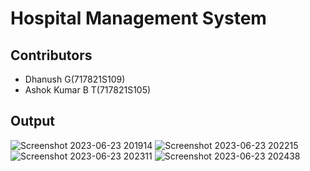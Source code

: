 
# Hospital Management System
## Contributors
  - Dhanush G(717821S109)
  - Ashok Kumar B T(717821S105)
## Output
![Screenshot 2023-06-23 201914](https://github.com/dhanush4646/miniproject/assets/105415492/c60723c7-135b-4cb2-8d7c-0b1bd4f76516)
![Screenshot 2023-06-23 202215](https://github.com/dhanush4646/miniproject/assets/105415492/2f74be3c-53e1-4ac0-aa46-efebf0a42473)
![Screenshot 2023-06-23 202311](https://github.com/dhanush4646/miniproject/assets/105415492/2fa4159a-dbd3-4dc0-badd-739270b8d559)
![Screenshot 2023-06-23 202438](https://github.com/dhanush4646/miniproject/assets/105415492/71205b05-a712-4e5e-81d9-ff9822bda08d)

